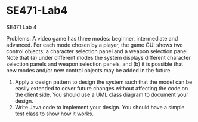 # SE471-Lab4
SE471 Lab 4

Problems:
A video game has three modes: beginner, intermediate and advanced. For each mode chosen by a player, the game GUI shows two control 
objects: a character selection panel and a weapon selection panel. Note that (a) under different modes the system displays different 
character selection panels and weapon selection panels, and (b) it is possible that new modes and/or new control objects may be added 
in the future. 

1.	Apply a design pattern to design the system such that the model can be easily extended to cover future changes without affecting the code on the client side. You should use a UML class diagram to document your design.
2.	Write Java code to implement your design. You should have a simple test class to show how it works.



